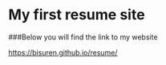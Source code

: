 # My first resume site

###Below you will find the link to my website

<https://bisuren.github.io/resume/>

